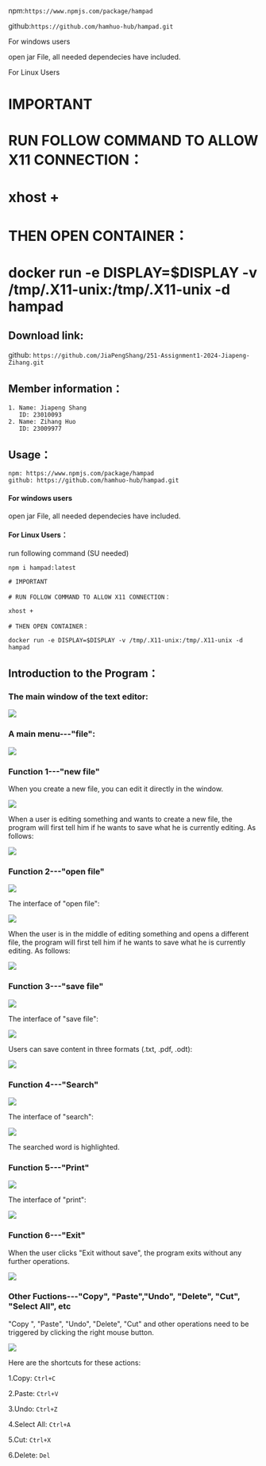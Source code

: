 npm:`https://www.npmjs.com/package/hampad`

github:`https://github.com/hamhuo-hub/hampad.git`

For windows users

open jar File, all needed dependecies have included.

For Linux Users

# IMPORTANT
# RUN FOLLOW COMMAND TO ALLOW X11 CONNECTION： 
# xhost + 
# THEN OPEN CONTAINER： 
# docker run -e DISPLAY=$DISPLAY -v /tmp/.X11-unix:/tmp/.X11-unix -d hampad



## Download link:

github: ` https://github.com/JiaPengShang/251-Assignment1-2024-Jiapeng-Zihang.git    `


## Member information：

```
1. Name: Jiapeng Shang
   ID: 23010093
2. Name: Zihang Huo
   ID: 23009977
```



## Usage：

```apl
npm: https://www.npmjs.com/package/hampad
github: https://github.com/hamhuo-hub/hampad.git
```

#### For windows users

open jar File, all needed dependecies have included.

#### For Linux Users：

run following command (SU needed)

```
npm i hampad:latest

# IMPORTANT

# RUN FOLLOW COMMAND TO ALLOW X11 CONNECTION： 

xhost + 

# THEN OPEN CONTAINER： 

docker run -e DISPLAY=$DISPLAY -v /tmp/.X11-unix:/tmp/.X11-unix -d hampad
```





## Introduction to the Program：

### The main window of the text editor:

![](img/01-GUI/1.1-GUI.png)



### A main menu---"file":

![](img/02-file/2.1-file.png)



### Function 1---"new file"
When you create a new file, you can edit it directly in the window.

![](img/04-new/4.1-new.png)

When a user is editing something and wants to create a new file, the program will first tell him if he wants to save what he is currently editing.
As follows:

![](img/04-new/4.2-Remainder.png)




### Function 2---"open file"
![](img/03-open/3.1-open.png)


The interface of "open file":

![](img/03-open/3.2-interfaceOfOpenFile.png)

When the user is in the middle of editing something and opens a different file, the program will first tell him if he wants to save what he is currently editing.
As follows:

![](img/03-open/3.3-Remainder.png)




### Function 3---"save file"

![](img/05-save/5.1-save.png)

The interface of "save file":

![](img/05-save/5.2-interfaceOfSaveFile.png)

Users can save content in three formats (.txt, .pdf, .odt):

![](img/05-save/5.3-saveAsDifferentFormats.png)





### Function 4---"Search"

![](img/06-search/6.1-search.png)

The interface of "search":

![](img/06-search/6.2-searchingWord.png)

The searched word is highlighted.






### Function 5---"Print"

![](img/07-print/7.1-Print.png)

The interface of "print":

![](img/07-print/7.2-interfaceOfPrint.png)







### Function 6---"Exit"

When the user clicks "Exit without save", the program exits without any further operations.

![](img/08-exit/8.1-exit.png)








### Other Fuctions---"Copy", "Paste","Undo", "Delete", "Cut", "Select All", etc

"Copy ", "Paste", "Undo", "Delete", "Cut" and other operations need to be triggered by clicking the right mouse button.

![](img/09-other/9.1-other.png)

Here are the shortcuts for these actions:

1.Copy:  `Ctrl+C`

2.Paste:  `Ctrl+V`

3.Undo:  `Ctrl+Z`

4.Select All:  `Ctrl+A`

5.Cut:  `Ctrl+X`

6.Delete:  `Del`